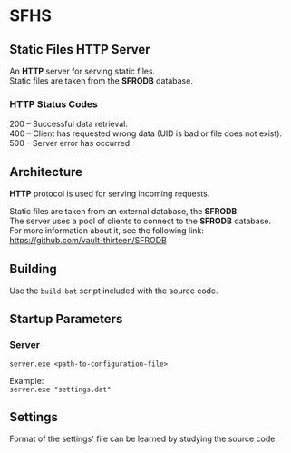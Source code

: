 # SFHS
## Static Files HTTP Server

An **HTTP** server for serving static files.  
Static files are taken from the **SFRODB** database.

### HTTP Status Codes
200 – Successful data retrieval.  
400 – Client has requested wrong data (UID is bad or file does not exist).  
500 – Server error has occurred.  

## Architecture
**HTTP** protocol is used for serving incoming requests.  

Static files are taken from an external database, the **SFRODB**.  
The server uses a pool of clients to connect to the **SFRODB** database.  
For more information about it, see the following link:  
https://github.com/vault-thirteen/SFRODB

## Building
Use the `build.bat` script included with the source code.

## Startup Parameters

### Server
`server.exe <path-to-configuration-file>`

Example:  
`server.exe "settings.dat"`

## Settings
Format of the settings' file can be learned by studying the source code.
